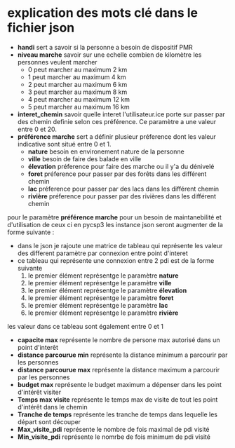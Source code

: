 # explication des mots clé dans le fichier json
- __handi__ sert a savoir si la personne a besoin de dispositif PMR
- __niveau marche__ savoir sur une echelle combien de kilomètre les personnes veulent marcher
    - 0 peut marcher au maximum 2 km 
    - 1 peut marcher au maximum 4 km
    - 2 peut marcher au maximum 6 km
    - 3 peut marcher au maximum 8 km
    - 4 peut marcher au maximum 12 km
    - 5 peut marcher au maximum 16 km    
- __interet_chemin__ savoir quelle interet l'utilisateur.ice porte sur passer par des chemin definie selon ces préférence. Ce paramètre a une valeur entre 0 et 20. 
- __préférence marche__ sert a définir plusieur préference dont les valeur indicative sont situé entre 0 et 1. 
    - __nature__ besoin en environement nature de la personne
    - __ville__ besoin de faire des balade en ville
    - __élevation__ préference pour faire des marche ou il y'a du dénivelé
    - __foret__ préference pour passer par des forêts dans les différent chemin 
    - __lac__  préference pour passer par des lacs dans les différent chemin
    - __rivière__ préference pour passer par des rivières dans les différent chemin

pour le paramètre __préférence marche__ pour un besoin de maintanebilité et d'utilisation de ceux ci en pycsp3 les instance json seront augmenter de la forme suivante :
- dans le json je rajoute une matrice de tableau qui représente les valeur des different paramètre par connexion entre point d'interet
- ce tableau qui représente une connexion entre 2 pdi est de la forme suivante
    1. le premier élément représentge le paramètre __nature__
    1. le premier élément représentge le paramètre __ville__
    1. le premier élément représentge le paramètre __élevation__
    1. le premier élément représentge le paramètre __foret__
    1. le premier élément représentge le paramètre __lac__
    1. le premier élément représentge le paramètre __rivière__

les valeur dans ce tableau sont également entre 0 et 1
    
- __capacite max__ représente le nombre de persone max autorisé dans un point d'interêt
- __distance parcourue min__ représente la distance minimum a parcourir par les personnes
- __distance parcourue max__  représente la distance maximum a parcourir par les personnes
- __budget max__ représente le budget maximum a dépenser dans les point d'intérêt visiter
- __Temps max visite__ représente le temps max de visite de tout les point d'intérêt dans le chemin
- __Tranche de temps__ représente les tranche de temps dans lequelle les départ sont découper
- __Max_visite_pdi__ représente le nombre de fois maximal de pdi visité
- __Min_visite_pdi__ représente le nomrbe de fois minimum de pdi visité